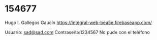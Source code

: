 # 154677
Hugo I. Gallegos Gaucín
https://integral-web-bea5e.firebaseapp.com/

Usuario: sad@sad.com
Contraseña:1234567
No pude con el teléfono 
